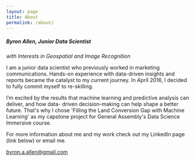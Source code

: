 ```yaml
---
layout: page
title: About
permalink: /about/
---
```


##### Byron Allen, Junior Data Scientist 
*with Interests in Geospatial and Image Recognition*

I am a junior data scientist who previously worked in marketing communications. Hands-on experience with data-driven insights and reports became the catalyst to my current journey. In April 2016, I decided to fully commit myself to re-skilling.

I’m excited by the results that machine learning and predictive analysis can deliver, and how data- driven decision-making can help shape a better future. That's why I chose 'Filling the Land Conversion Gap with Machine Learning' as my capstone project for General Assembly's Data Science Immersive course. 

For more information about me and my work check out my LinkedIn page (link below) or email me. 

[byron.a.allen@gmail.com](mailto:byron.a.allen@gmail.com)
